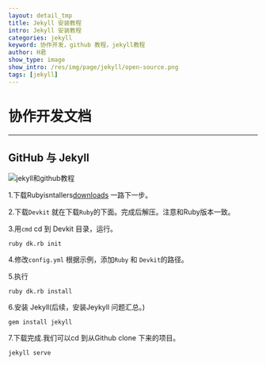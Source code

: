 ```yaml
---
layout: detail_tmp
title: Jekyll 安装教程
intro: Jekyll 安装教程
categories: jekyll
keyword: 协作开发，github 教程，jekyll教程
author: H君
show_type: image
show_intro: /res/img/page/jekyll/open-source.png
tags: [jekyll]
---
```


# 协作开发文档

--- 

## GitHub 与 Jekyll

![jekyll和github教程](../res/img/page/jekyll/open-source.png) 



1.下载Rubyisntallers[downloads](http://rubyinstaller.org/downloads/) 一路下一步。

2.下载`Devkit` 就在下载`Ruby`的下面。完成后解压。注意和Ruby版本一致。

3.用`cmd` cd 到 Devkit 目录，运行。
    
    ruby dk.rb init 

4.修改`config.yml` 根据示例，添加`Ruby` 和 `Devkit`的路径。

5.执行
    
    ruby dk.rb install

6.安装 Jekyll(后续，安装Jeykyll 问题汇总。)
    
    gem install jekyll

7.下载完成.我们可以cd 到从Github clone 下来的项目。

    jekyll serve


